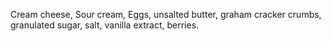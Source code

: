 Cream cheese,
Sour cream,
Eggs,
unsalted butter,
graham cracker crumbs,
granulated sugar,
salt,
vanilla extract,
berries.